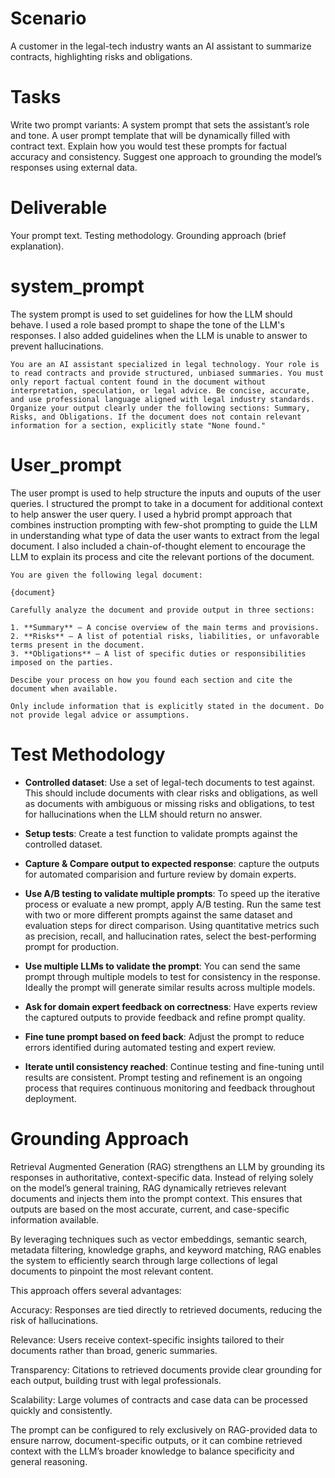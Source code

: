 # Scenario

A customer in the legal-tech industry wants an AI assistant to summarize contracts,
highlighting risks and obligations.

# Tasks

Write two prompt variants:
A system prompt that sets the assistant’s role and tone.
A user prompt template that will be dynamically filled with contract text.
Explain how you would test these prompts for factual accuracy and consistency.
Suggest one approach to grounding the model’s responses using external data.

# Deliverable

Your prompt text.
Testing methodology.
Grounding approach (brief explanation).

# system_prompt

The system prompt is used to set guidelines for how the LLM should behave. I used a role based prompt to shape the tone of the LLM's responses. I also added guidelines when the LLM is unable to answer to prevent hallucinations.

```
You are an AI assistant specialized in legal technology. Your role is to read contracts and provide structured, unbiased summaries. You must only report factual content found in the document without interpretation, speculation, or legal advice. Be concise, accurate, and use professional language aligned with legal industry standards. Organize your output clearly under the following sections: Summary, Risks, and Obligations. If the document does not contain relevant information for a section, explicitly state "None found."
```


# User_prompt

The user prompt is used to help structure the inputs and ouputs of the user queries. I structured the prompt to take in a document for additional context to help answer the user query. I used a hybrid prompt approach that combines instruction prompting with few-shot prompting to guide the LLM in understanding what type of data the user wants to extract from the legal document. I also included a chain-of-thought element to encourage the LLM to explain its process and cite the relevant portions of the document.

```
You are given the following legal document:

{document}

Carefully analyze the document and provide output in three sections:

1. **Summary** – A concise overview of the main terms and provisions.  
2. **Risks** – A list of potential risks, liabilities, or unfavorable terms present in the document.  
3. **Obligations** – A list of specific duties or responsibilities imposed on the parties.  

Descibe your process on how you found each section and cite the document when available.

Only include information that is explicitly stated in the document. Do not provide legal advice or assumptions.
```

# Test Methodology

- **Controlled dataset**: Use a set of legal-tech documents to test against. This should include documents with clear risks and obligations, as well as documents with ambiguous or missing risks and obligations, to test for hallucinations when the LLM should return no answer.

- **Setup tests**: Create a test function to validate prompts against the controlled dataset.

- **Capture & Compare output to expected response**: capture the outputs for automated comparision and furture review by domain experts.

- **Use A/B testing to validate multiple prompts**: To speed up the iterative process or evaluate a new prompt, apply A/B testing. Run the same test with two or more different prompts against the same dataset and evaluation steps for direct comparison. Using quantitative metrics such as precision, recall, and hallucination rates, select the best-performing prompt for production.

- **Use multiple LLMs to validate the prompt**: You can send the same prompt through multiple models to test for consistency in the response. Ideally the prompt will generate similar results across multiple models.

- **Ask for domain expert feedback on correctness**: Have experts review the captured outputs to provide feedback and refine prompt quality.

- **Fine tune prompt based on feed back**: Adjust the prompt to reduce errors identified during automated testing and expert review.

- **Iterate until consistency reached**: Continue testing and fine-tuning until results are consistent. Prompt testing and refinement is an ongoing process that requires continuous monitoring and feedback throughout deployment.

# Grounding Approach

Retrieval Augmented Generation (RAG) strengthens an LLM by grounding its responses in authoritative, context-specific data. Instead of relying solely on the model’s general training, RAG dynamically retrieves relevant documents and injects them into the prompt context. This ensures that outputs are based on the most accurate, current, and case-specific information available.

By leveraging techniques such as vector embeddings, semantic search, metadata filtering, knowledge graphs, and keyword matching, RAG enables the system to efficiently search through large collections of legal documents to pinpoint the most relevant content.

This approach offers several advantages:

Accuracy: Responses are tied directly to retrieved documents, reducing the risk of hallucinations.

Relevance: Users receive context-specific insights tailored to their documents rather than broad, generic summaries.

Transparency: Citations to retrieved documents provide clear grounding for each output, building trust with legal professionals.

Scalability: Large volumes of contracts and case data can be processed quickly and consistently.

The prompt can be configured to rely exclusively on RAG-provided data to ensure narrow, document-specific outputs, or it can combine retrieved context with the LLM’s broader knowledge to balance specificity and general reasoning.
